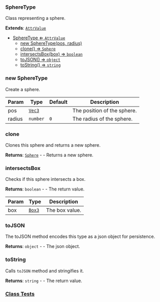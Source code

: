 <a name="SphereType"></a>

### SphereType 
Class representing a sphere.


**Extends**: <code>[AttrValue](api/Math/AttrValue.md)</code>  

* [SphereType ⇐ <code>AttrValue</code>](#SphereType)
    * [new SphereType(pos, radius)](#new-SphereType)
    * [clone() ⇒ <code>Sphere</code>](#clone)
    * [intersectsBox(box) ⇒ <code>boolean</code>](#intersectsBox)
    * [toJSON() ⇒ <code>object</code>](#toJSON)
    * [toString() ⇒ <code>string</code>](#toString)

<a name="new_SphereType_new"></a>

### new SphereType
Create a sphere.


| Param | Type | Default | Description |
| --- | --- | --- | --- |
| pos | <code>[Vec3](api/Math/Vec3.md)</code> |  | The position of the sphere. |
| radius | <code>number</code> | <code>0</code> | The radius of the sphere. |

<a name="SphereType+clone"></a>

### clone
Clones this sphere and returns a new sphere.


**Returns**: <code>[Sphere](api/SceneTree/Geometry/Shapes/Sphere.md)</code> - - Returns a new sphere.  
<a name="SphereType+intersectsBox"></a>

### intersectsBox
Checks if this sphere intersects a box.


**Returns**: <code>boolean</code> - - The return value.  

| Param | Type | Description |
| --- | --- | --- |
| box | <code>[Box3](api/Math/Box3.md)</code> | The box value. |

<a name="SphereType+toJSON"></a>

### toJSON
The toJSON method encodes this type as a json object for persistence.


**Returns**: <code>object</code> - - The json object.  
<a name="SphereType+toString"></a>

### toString
Calls `toJSON` method and stringifies it.


**Returns**: <code>string</code> - - The return value.  


### [Class Tests](api/Math/SphereType.test)